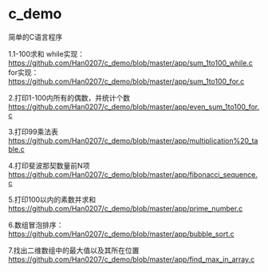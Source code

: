 # c_demo
简单的C语言程序

1.1-100求和
  while实现：
    https://github.com/Han0207/c_demo/blob/master/app/sum_1to100_while.c
  for实现：
    https://github.com/Han0207/c_demo/blob/master/app/sum_1to100_for.c
  
2.打印1-100内所有的偶数，并统计个数
  https://github.com/Han0207/c_demo/blob/master/app/even_sum_1to100_for.c

3.打印99乘法表
  https://github.com/Han0207/c_demo/blob/master/app/multiplication%20_table.c

4.打印斐波那契数量前N项
  https://github.com/Han0207/c_demo/blob/master/app/fibonacci_sequence.c

5.打印100以内的素数并求和
  https://github.com/Han0207/c_demo/blob/master/app/prime_number.c

6.数组冒泡排序：
  https://github.com/Han0207/c_demo/blob/master/app/bubble_sort.c
  
7.找出二维数组中的最大值以及其所在位置
https://github.com/Han0207/c_demo/blob/master/app/find_max_in_array.c
  

